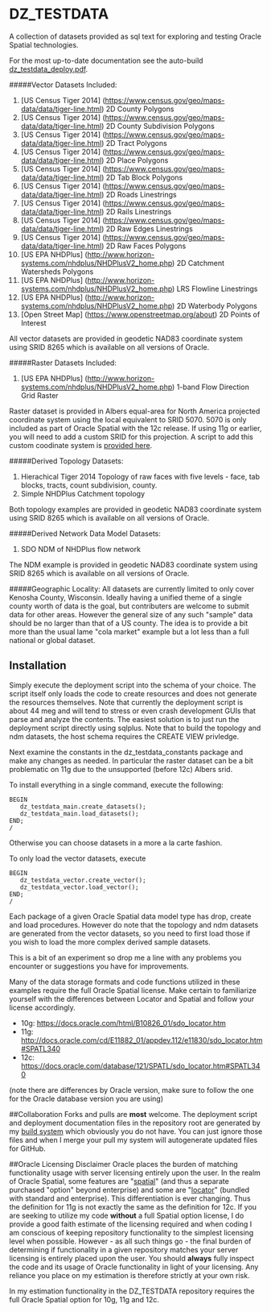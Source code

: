 # DZ_TESTDATA
A collection of datasets provided as sql text for exploring and testing Oracle Spatial technologies.

For the most up-to-date documentation see the auto-build  [dz_testdata_deploy.pdf](https://github.com/pauldzy/DZ_TESTDATA/blob/master/dz_testdata_deploy.pdf).

#####Vector Datasets Included:
1. [US Census Tiger 2014] (https://www.census.gov/geo/maps-data/data/tiger-line.html) 2D County Polygons
2. [US Census Tiger 2014] (https://www.census.gov/geo/maps-data/data/tiger-line.html) 2D County Subdivision Polygons
3. [US Census Tiger 2014] (https://www.census.gov/geo/maps-data/data/tiger-line.html) 2D Tract Polygons
4. [US Census Tiger 2014] (https://www.census.gov/geo/maps-data/data/tiger-line.html) 2D Place Polygons
5. [US Census Tiger 2014] (https://www.census.gov/geo/maps-data/data/tiger-line.html) 2D Tab Block Polygons
6. [US Census Tiger 2014] (https://www.census.gov/geo/maps-data/data/tiger-line.html) 2D Roads Linestrings
7. [US Census Tiger 2014] (https://www.census.gov/geo/maps-data/data/tiger-line.html) 2D Rails Linestrings
8. [US Census Tiger 2014] (https://www.census.gov/geo/maps-data/data/tiger-line.html) 2D Raw Edges Linestrings
9. [US Census Tiger 2014] (https://www.census.gov/geo/maps-data/data/tiger-line.html) 2D Raw Faces Polygons
10. [US EPA NHDPlus] (http://www.horizon-systems.com/nhdplus/NHDPlusV2_home.php) 2D Catchment Watersheds Polygons
11. [US EPA NHDPlus] (http://www.horizon-systems.com/nhdplus/NHDPlusV2_home.php) LRS Flowline Linestrings
12. [US EPA NHDPlus] (http://www.horizon-systems.com/nhdplus/NHDPlusV2_home.php) 2D Waterbody Polygons
13. [Open Street Map] (https://www.openstreetmap.org/about) 2D Points of Interest

All vector datasets are provided in geodetic NAD83 coordinate system using SRID 8265 which is available on all versions of Oracle.

#####Raster Datasets Included:
1. [US EPA NHDPlus] (http://www.horizon-systems.com/nhdplus/NHDPlusV2_home.php) 1-band Flow Direction Grid Raster

Raster dataset is provided in Albers equal-area for North America projected coordinate system using the local equivalent to SRID 5070.  5070 is only included as part of Oracle Spatial with the 12c release.  If using 11g or earlier, you will need to add a custom SRID for this projection.  A script to add this custom coodinate system is [provided here](https://github.com/pauldzy/USGS_Albers_Equal_Area_Projections/blob/master/Oracle/continental_us.sql).

#####Derived Topology Datasets:
1. Hierachical Tiger 2014 Topology of raw faces with five levels - face, tab blocks, tracts, count subdivision, county.
2. Simple NHDPlus Catchment topology

Both topology examples are provided in geodetic NAD83 coordinate system using SRID 8265 which is available on all versions of Oracle.

#####Derived Network Data Model Datasets:
1. SDO NDM of NHDPlus flow network

The NDM example is provided in geodetic NAD83 coordinate system using SRID 8265 which is available on all versions of Oracle.

#####Geographic Locality:
All datasets are currently limited to only cover Kenosha County, Wisconsin.  Ideally having a unified theme of a single county worth of data is the goal, but contributers are welcome to submit data for other areas.  However the general size of any such "sample" data should be no larger than that of a US county.  The idea is to provide a bit more than the usual lame "cola market" example but a lot less than a full national or global dataset.  

## Installation
Simply execute the deployment script into the schema of your choice.  The script itself only loads the code to create resources and does not generate the resources themselves.  Note that currently the deployment script is about 44 meg and will tend to stress or even crash development GUIs that parse and analyze the contents.  The easiest solution is to just run the deployment script directly using sqlplus.  Note that to build the topology and ndm datasets, the host schema requires the CREATE VIEW privledge.

Next examine the constants in the dz_testdata_constants package and make any changes as needed.  In particular the raster dataset can be a bit problematic on 11g due to the unsupported (before 12c) Albers srid.

To install everything in a single command, execute the following:
```
BEGIN
   dz_testdata_main.create_datasets();
   dz_testdata_main.load_datasets();
END;
/
```
Otherwise you can choose datasets in a more a la carte fashion.

To only load the vector datasets, execute 
```
BEGIN
   dz_testdata_vector.create_vector();
   dz_testdata_vector.load_vector();
END;
/
```
Each package of a given Oracle Spatial data model type has drop, create and load procedures.  However do note that the topology and ndm datasets are generated from the vector datasets, so you need to first load those if you wish to load the more complex derived sample datasets.

This is a bit of an experiment so drop me a line with any problems you encounter or suggestions you have for improvements.

Many of the data storage formats and code functions utilized in these examples require the full Oracle Spatial license. Make certain to familiarize yourself with the differences between Locator and Spatial and follow your license accordingly.

* 10g: https://docs.oracle.com/html/B10826_01/sdo_locator.htm
* 11g: http://docs.oracle.com/cd/E11882_01/appdev.112/e11830/sdo_locator.htm#SPATL340
* 12c: https://docs.oracle.com/database/121/SPATL/sdo_locator.htm#SPATL340

(note there are differences by Oracle version, make sure to follow the one for the Oracle database version you are using)

##Collaboration
Forks and pulls are **most** welcome.  The deployment script and deployment documentation files in the repository root are generated by my [build system](https://github.com/pauldzy/Speculative_PLSQL_CI) which obviously you do not have.  You can just ignore those files and when I merge your pull my system will autogenerate updated files for GitHub.

##Oracle Licensing Disclaimer
Oracle places the burden of matching functionality usage with server licensing entirely upon the user.  In the realm of Oracle Spatial, some features are "[spatial](http://download.oracle.com/otndocs/products/spatial/pdf/12c/oraspatitalandgraph_12_fo.pdf)" (and thus a separate purchased "option" beyond enterprise) and some are "[locator](http://download.oracle.com/otndocs/products/spatial/pdf/12c/oraspatialfeatures_12c_fo_locator.pdf)" (bundled with standard and enterprise).  This differentiation is ever changing.  Thus the definition for 11g is not exactly the same as the definition for 12c.  If you are seeking to utilize my code **without** a full Spatial option license, I do provide a good faith estimate of the licensing required and when coding I am conscious of keeping repository functionality to the simplest licensing level when possible.  However - as all such things go - the final burden of determining if functionality in a given repository matches your server licensing is entirely placed upon the user.  You should **always** fully inspect the code and its usage of Oracle functionality in light of your licensing.  Any reliance you place on my estimation is therefore strictly at your own risk.

In my estimation functionality in the DZ_TESTDATA repository requires the full Oracle Spatial option for 10g, 11g and 12c.
